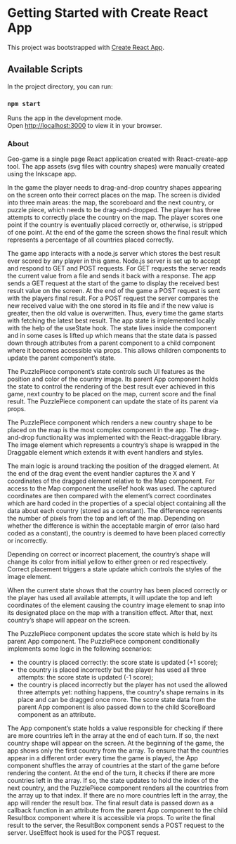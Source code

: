 # Getting Started with Create React App

This project was bootstrapped with [Create React App](https://github.com/facebook/create-react-app).

## Available Scripts

In the project directory, you can run:

### `npm start`

Runs the app in the development mode.\
Open [http://localhost:3000](http://localhost:3000) to view it in your browser.

### About

Geo-game is a single page React application created with React-create-app tool.
The app assets (svg files with country shapes) were manually created using the Inkscape app.

In the game the player needs to drag-and-drop country shapes appearing on the screen onto their correct places on the map. The screen is divided into three main areas: the map, the scoreboard and the next country, or puzzle piece, which needs to be drag-and-dropped. The player has three attempts to correctly place the country on the map. The player scores one point if the country is eventually placed correctly or, otherwise, is stripped of one point. At the end of the game the screen shows the final result which represents a percentage of all countries placed correctly.

The game app interacts with a node.js server which stores the best result ever scored by any player in this game. Node.js server is set up to accept and respond to GET and POST requests. For GET requests the server reads the current value from a file and sends it back with a response. The app sends a GET request at the start of the game to display the received best result value on the screen. At the end of the game a POST request is sent with the players final result. For a POST request the server compares the new received value with the one stored in its file and if the new value is greater, then the old value is overwritten. Thus, every time the game starts with fetching the latest best result.
The app state is implemented locally with the help of the useState hook. The state  lives inside the component and in some cases is lifted up which means that the state data is passed down through attributes from a parent component to a child component where it becomes accessible via props. This allows children components to update the parent component’s state.

The PuzzlePiece component’s state controls such UI features as the position and color of the country image. Its parent App component holds the state to control the rendering of the best result ever achieved in this game, next country to be placed on the map, current score and the final result. The PuzzlePiece component can update the state of its parent via props.

The PuzzlePiece component which renders a new country shape to be placed on the map is the most complex component in the app. The drag-and-drop functionality was implemented with the React-draggable library. The image element which represents a country’s shape is wrapped in the Draggable element which extends it with event handlers and styles.

The main logic is around tracking the position of the dragged element. At the end of the drag event the event handler captures the X and Y coordinates of the dragged element relative to the Map component. For access to the Map component the useRef hook was used. The captured coordinates are then compared with the element’s correct coordinates which are hard coded in the properties of a special object containing all the data about each country (stored as a constant). The difference represents the number of pixels from the top and left of the map. Depending on whether the difference is within the acceptable margin of error (also hard coded as a constant), the country is deemed to have been placed correctly or incorrectly.

Depending on correct or incorrect placement, the country’s shape will change its color from initial yellow to either green or red respectively. Correct placement triggers a state update which controls the styles of the image element.

When the current state shows that the country has been placed correctly or the player has used all available attempts, it will update the top and left coordinates of the element causing the country image element to snap into its designated place on the map with a transition effect. After that, next country’s shape will appear on the screen.


The PuzzlePiece component updates the  score state which is held by its parent App component. The PuzzlePiece component conditionally implements some logic in the following scenarios:
- the country is  placed correctly: the score state is updated (+1 score);
- the country is placed incorrectly but the player has used all three attempts: the score state is updated (-1 score);
- the country is placed incorrectly but the player has not used the allowed three attempts yet: nothing happens, the country's shape remains in its place and can be dragged once more.
The score state data from the parent App component is also passed down to the child ScoreBoard component as an attribute.

The App component’s state holds a value responsible for checking if there are more countries left in the array at the end of each turn. If so,  the next country shape will appear on the screen. At the beginning of the game, the app shows only the first country from the array. To ensure that the countries appear in a different order every time the game is played, the App component shuffles the array of countries at the start of the game before rendering the content. At the end of the turn, it checks if there are more countries left in the array. If so, the state updates to hold the index of the next country, and the PuzzlePiece component renders all the countries from the array up to that index. If there are no more countries left in the  array, the app will render the result box. The final result data is passed down as a callback function in an attribute from the parent App component to the child Resultbox component where it is accessible via props. To write the final result to the server, the ResultBox component sends a POST request to the server. UseEffect hook is used for the POST request.



